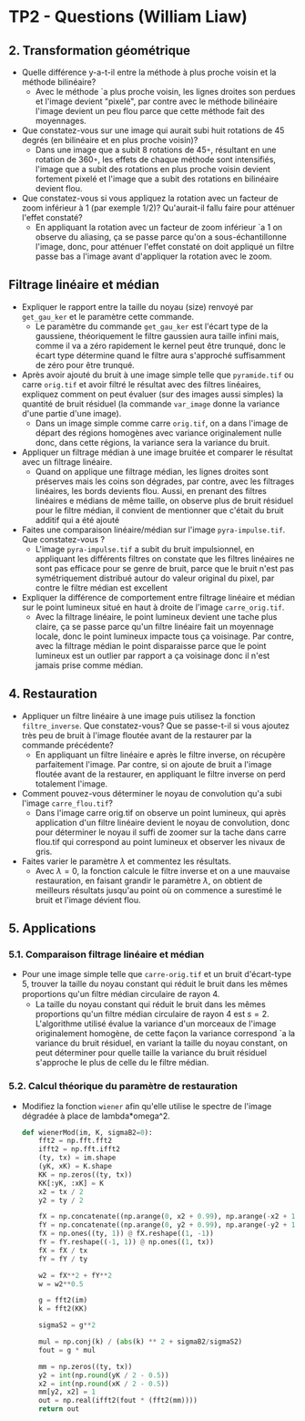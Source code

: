 # TP2 - Questions (William Liaw)

<!-- arthur.lecair@telecom-paris.fr -->

## 2. Transformation géométrique

<!-- 1. Plus proche voisin (45)<br/>
   <img src="images/rotPPV.png" width="300"/>
2. Bilinéaire (45)<br/>
   <img src="images/rotBL.png" width="300"/>
3. Plus proche voisin (45*8)<br/>
   <img src="images/rotPPV8.png" width="300"/>
4. Bilinéaire (45*8)<br/>
   <img src="images/rotBL8.png" width="300"/>
5. Plus proche voisin (45) avec zoom<br/>
   <img src="images/rotPPVZoom.png" width="300"/>
6. Bilinéaire (45) avec zoom<br/>
   <img src="images/rotBLZoom.png" width="300"/> -->


- Quelle différence y-a-t-il entre la méthode à plus proche voisin et la méthode bilinéaire?
  - Avec le méthode `a plus proche voisin, les lignes droites son perdues et l'image devient "pixelé", par contre avec le méthode bilinéaire l'image devient un peu flou parce que cette méthode fait des moyennages.
- Que constatez-vous sur une image qui aurait subi huit rotations de 45 degrés (en bilinéaire et en plus proche voisin)?
  - Dans une image que a subit 8 rotations de 45◦, résultant en une rotation de 360◦, les effets de chaque méthode sont intensifiés, l'image que a subit des rotations en plus proche voisin devient fortement pixelé et l'image que a subit des rotations en bilinéaire devient flou.
- Que constatez-vous si vous appliquez la rotation avec un facteur de zoom inférieur à 1 (par exemple 1/2)? Qu'aurait-il fallu faire pour atténuer l'effet constaté?
  - En appliquant la rotation avec un facteur de zoom inférieur `a 1 on observe du aliasing, ça se passe parce qu'on a sous-échantillonne l'image, donc, pour atténuer l'effet constaté on doit appliqué un filtre passe bas a l'image avant d'appliquer la rotation avec le zoom.

## Filtrage linéaire et médian

- Expliquer le rapport entre la taille du noyau (size) renvoyé par `get_gau_ker` et le paramètre cette commande.
  - Le paramètre du commande `get_gau_ker` est l'écart type de la gaussiene, théoriquement le filtre gaussien aura taille infini mais, comme il va a zéro rapidement le kernel peut être trunqué, donc le écart type détermine quand le filtre aura s'approché suffisamment de zéro pour être trunqué.
- Après avoir ajouté du bruit à une image simple telle que `pyramide.tif` ou carre `orig.tif` et avoir filtré le résultat avec des filtres linéaires, expliquez comment on peut évaluer (sur des images aussi simples) la quantité de bruit résiduel (la commande `var_image` donne la variance d'une partie d'une image).
  - Dans un image simple comme carre `orig.tif`, on a dans l'image de départ des régions homogènes avec variance originalement nulle donc, dans cette régions, la variance sera la variance du bruit.
- Appliquer un filtrage médian à une image bruitée et comparer le résultat avec un filtrage linéaire.
  - Quand on applique une filtrage médian, les lignes droites sont préserves mais les coins son dégrades, par contre, avec les filtrages linéaires, les bords devients flou. Aussi, en prenant des filtres linéaires e médians de même taille, on observe plus de bruit résiduel pour le filtre médian, il convient de mentionner que c'était du bruit additif qui a été ajouté
- Faites une comparaison linéaire/médian sur l'image `pyra-impulse.tif`. Que constatez-vous ?
  - L'image `pyra-impulse.tif` a subit du bruit impulsionnel, en appliquant les différents filtres on constate que les filtres linéaires ne sont pas efficace pour se genre de bruit, parce que le bruit n'est pas symétriquement distribué autour do valeur original du pixel, par contre le filtre médian est excellent
- Expliquer la différence de comportement entre filtrage linéaire et médian sur le point lumineux situé en haut à droite de l'image `carre_orig.tif`.
  - Avec la filtrage linéaire, le point lumineux devient une tache plus claire, ça se passe parce qu'un filtre linéaire fait un moyennage locale, donc le point lumineux impacte tous ça voisinage. Par contre, avec la filtrage médian le point disparaisse parce que le point lumineux est un outlier par rapport a ça voisinage donc il n'est jamais prise comme médian.

## 4. Restauration

- Appliquer un filtre linéaire à une image puis utilisez la fonction `filtre_inverse`. Que constatez-vous? Que se passe-t-il si vous ajoutez très peu de bruit à l'image floutée avant de la restaurer par la commande précédente?
  - En appliquant un filtre linéaire e après le filtre inverse, on récupère parfaitement l'image. Par contre, si on ajoute de bruit a l'image floutée avant de la restaurer, en appliquant le filtre inverse on perd totalement l'image.
- Comment pouvez-vous déterminer le noyau de convolution qu'a subi l'image `carre_flou.tif`?
  - Dans l'image carre orig.tif on observe un point lumineux, qui après application d'un filtre linéaire devient le noyau de convolution, donc pour déterminer le noyau il suffi de zoomer sur la tache dans carre flou.tif qui correspond au point lumineux et observer les nivaux de gris.
- Faites varier le paramètre $\lambda$ et commentez les résultats.
  - Avec $\lambda=0$, la fonction calcule le filtre inverse et on a une mauvaise restauration, en faisant grandir le paramètre $\lambda$, on obtient de meilleurs résultats jusqu'au point où on commence a surestimé le bruit et l'image dévient flou.

<!-- 1. Wiener - Bruit sous-estimé<br/>
   <img src="images/wienerSous.png" width="300"/>
1. Wiener - Bruit sur-estimé<br/>
   <img src="images/wienerSur.png" width="300"/>
2. Wiener - Bruit bien-estimé<br/>
   <img src="images/wienerBonne.png" width="300"/> -->

## 5. Applications

### 5.1. Comparaison filtrage linéaire et médian

<!-- 1. Carré - Médian circulaire de rayon 4<br/>
   <img src="images/carreMed.png" width="300"/>
2. Carré - Noyau constant 4<br/>
   <img src="images/carreConst.png" width="300"/> -->

- Pour une image simple telle que `carre-orig.tif` et un bruit d'écart-type 5, trouver la taille du noyau constant qui réduit le bruit dans les mêmes proportions qu'un ﬁltre médian circulaire de rayon 4.
  - La taille du noyau constant qui réduit le bruit dans les mêmes proportions qu'un filtre médian circulaire de rayon 4 est $s = 2$. L'algorithme utilisé évalue la variance d'un morceaux de l'image originalement homogène, de cette façon la variance correspond `a la variance du bruit résiduel, en variant la taille du noyau constant, on peut déterminer pour quelle taille la variance du bruit résiduel s'approche le plus de celle du le filtre médian.

### 5.2. Calcul théorique du paramètre de restauration

- Modifiez la fonction `wiener` afin qu'elle utilise le spectre de l'image dégradée à place de lambda*omega^2.

  ```python
  def wienerMod(im, K, sigmaB2=0):
      fft2 = np.fft.fft2
      ifft2 = np.fft.ifft2
      (ty, tx) = im.shape
      (yK, xK) = K.shape
      KK = np.zeros((ty, tx))
      KK[:yK, :xK] = K
      x2 = tx / 2
      y2 = ty / 2

      fX = np.concatenate((np.arange(0, x2 + 0.99), np.arange(-x2 + 1, -0.1)))
      fY = np.concatenate((np.arange(0, y2 + 0.99), np.arange(-y2 + 1, -0.1)))
      fX = np.ones((ty, 1)) @ fX.reshape((1, -1))
      fY = fY.reshape((-1, 1)) @ np.ones((1, tx))
      fX = fX / tx
      fY = fY / ty

      w2 = fX**2 + fY**2
      w = w2**0.5

      g = fft2(im)
      k = fft2(KK)

      sigmaS2 = g**2

      mul = np.conj(k) / (abs(k) ** 2 + sigmaB2/sigmaS2)
      fout = g * mul

      mm = np.zeros((ty, tx))
      y2 = int(np.round(yK / 2 - 0.5))
      x2 = int(np.round(xK / 2 - 0.5))
      mm[y2, x2] = 1
      out = np.real(ifft2(fout * (fft2(mm))))
      return out
  ```
